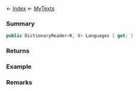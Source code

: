 ← [Index](Api-Index) ← [MyTexts](VRage.MyTexts)

### Summary

```csharp
public DictionaryReader<K, V> Languages { get; }
```

### Returns

### Example

### Remarks

